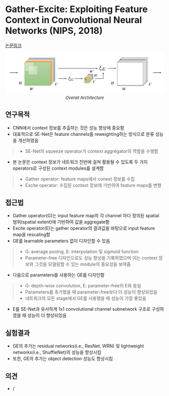 # Gather-Excite: Exploiting Feature Context in Convolutional Neural Networks (NIPS, 2018)

[논문링크](https://proceedings.neurips.cc/paper/2018/hash/dc363817786ff182b7bc59565d864523-Abstract.html)

<p align="center">
    <img width="600" alt='fig1' src="./img/01_21_01.png?raw=true"></br>
    <em><font size=2>Overall Architecture</font></em>
</p>

## 연구목적
- CNN에서 context 정보를 추출하는 것은 성능 향상에 중요함
- 대표적으로 SE-Net은 feature channels를 reweighting하는 방식으로 분류 성능을 개선하였음
> - SE-Net의 squeeze operator가 context aggregator의 역할을 수행함
- 본 논문은 context 정보가 네트워크 전반에 걸쳐 활용될 수 있도록 두 가지 operators로 구성된 context modules를 설계함
> - Gather operator: feature maps에서 conext 정보를 수집
> - Excite operator: 수집된 context 정보에 기반하여 feature maps를 변형

## 접근법
- Gather operator(G)는 input feature map의 각 channel 마다 정의된 spatial 범위(spatial extent)에 기반하여 값을 aggregate함
- Excite operator(E)는 gather operator의 결과값을 바탕으로 input feature map을 rescaling함
- GE를 learnable parameters 없이 디자인할 수 있음
> - G: average poolng, E: interpolation 및 sigmoid function
> - Parameter-free 디자인으로도 성능 향상을 기록하였으며 이는 context 정보와 그것을 모델링할 수 있는 module의 중요성을 보여줌
- 다음으로 parameters를 사용하는 GE를 디자인함
> - G: depth-wise convolution, E: parameter-free의 E와 동일
> - Parameters를 추가했을 때 parameter-free보다 더 성능이 향상되었음
> - 네트워크의 모든 stage에서 GE를 사용했을 때 성능이 가장 좋았음
- E를 SE-Net과 유사하게 1x1 convolutional channel subnetwork 구조로 구성하였을 때 성능이 더 향상되었음

## 실험결과
- GE의 추가는 residual networks(i.e., ResNet, WRN) 및 lightweight networks(i.e., ShuffleNet)의 성능을 향상시킴
- 또한, GE의 추가는 object detection 성능도 향상시킴

## 의견
- /